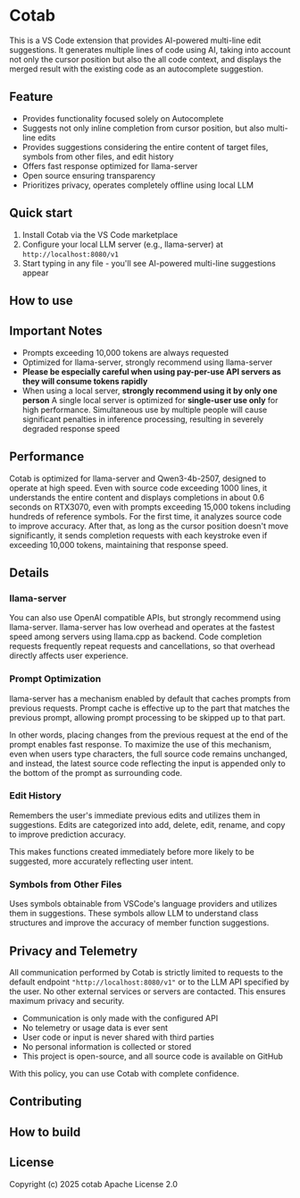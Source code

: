 # Cotab
This is a VS Code extension that provides AI-powered multi-line edit suggestions. It generates multiple lines of code using AI, taking into account not only the cursor position but also the all code context, and displays the merged result with the existing code as an autocomplete suggestion.

## Feature
- Provides functionality focused solely on Autocomplete
- Suggests not only inline completion from cursor position, but also multi-line edits
- Provides suggestions considering the entire content of target files, symbols from other files, and edit history
- Offers fast response optimized for llama-server
- Open source ensuring transparency
- Prioritizes privacy, operates completely offline using local LLM

## Quick start
1. Install Cotab via the VS Code marketplace
2. Configure your local LLM server (e.g., llama-server) at `http://localhost:8080/v1`
3. Start typing in any file - you'll see AI-powered multi-line suggestions appear

## How to use


## Important Notes
- Prompts exceeding 10,000 tokens are always requested
- Optimized for llama-server, strongly recommend using llama-server
- **Please be especially careful when using pay-per-use API servers as they will consume tokens rapidly**
- When using a local server, **strongly recommend using it by only one person**
A single local server is optimized for **single-user use only** for high performance.
Simultaneous use by multiple people will cause significant penalties in inference processing, resulting in severely degraded response speed

## Performance
Cotab is optimized for llama-server and Qwen3-4b-2507, designed to operate at high speed. Even with source code exceeding 1000 lines, it understands the entire content and displays completions in about 0.6 seconds on RTX3070, even with prompts exceeding 15,000 tokens including hundreds of reference symbols. For the first time, it analyzes source code to improve accuracy. After that, as long as the cursor position doesn't move significantly, it sends completion requests with each keystroke even if exceeding 10,000 tokens, maintaining that response speed.

## Details
### llama-server
You can also use OpenAI compatible APIs, but strongly recommend using llama-server. llama-server has low overhead and operates at the fastest speed among servers using llama.cpp as backend.
Code completion requests frequently repeat requests and cancellations, so that overhead directly affects user experience.

### Prompt Optimization
llama-server has a mechanism enabled by default that caches prompts from previous requests. Prompt cache is effective up to the part that matches the previous prompt, allowing prompt processing to be skipped up to that part.

In other words, placing changes from the previous request at the end of the prompt enables fast response. To maximize the use of this mechanism, even when users type characters, the full source code remains unchanged, and instead, the latest source code reflecting the input is appended only to the bottom of the prompt as surrounding code.

### Edit History
Remembers the user's immediate previous edits and utilizes them in suggestions. Edits are categorized into add, delete, edit, rename, and copy to improve prediction accuracy.

This makes functions created immediately before more likely to be suggested, more accurately reflecting user intent.

### Symbols from Other Files
Uses symbols obtainable from VSCode's language providers and utilizes them in suggestions. These symbols allow LLM to understand class structures and improve the accuracy of member function suggestions.

## Privacy and Telemetry
All communication performed by Cotab is strictly limited to requests to the default endpoint `"http://localhost:8080/v1"` or to the LLM API specified by the user. No other external services or servers are contacted. This ensures maximum privacy and security.
- Communication is only made with the configured API
- No telemetry or usage data is ever sent
- User code or input is never shared with third parties
- No personal information is collected or stored
- This project is open-source, and all source code is available on GitHub  

With this policy, you can use Cotab with complete confidence.

## Contributing

## How to build

## License
Copyright (c) 2025 cotab
Apache License 2.0
